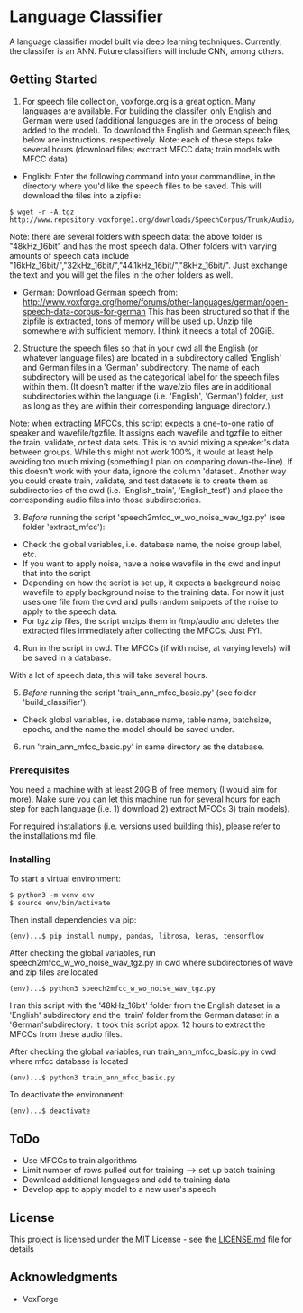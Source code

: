 # Language Classifier
A language classifier model built via deep learning techniques. Currently, the classifer is an ANN. Future classifiers will include CNN, among others.

## Getting Started

1) For speech file collection, voxforge.org is a great option. Many languages are available. For building the classifer, only English and German were used (additional languages are in the process of being added to the model). To download the English and German speech files, below are instructions, respectively. Note: each of these steps take several hours (download files; exctract MFCC data; train models with MFCC data)

* English:
Enter the following command into your commandline, in the directory where you'd like the speech files to be saved. This will download the files into a zipfile:
```
$ wget -r -A.tgz http://www.repository.voxforge1.org/downloads/SpeechCorpus/Trunk/Audio/Original/48kHz_16bit/s
```
Note: there are several folders with speech data: the above folder is "48kHz_16bit" and has the most speech data. Other folders with varying amounts of speech data include "16kHz_16bit/","32kHz_16bit/","44.1kHz_16bit/","8kHz_16bit/". Just exchange the text and you will get the files in the other folders as well.

* German:
Download German speech from: http://www.voxforge.org/home/forums/other-languages/german/open-speech-data-corpus-for-german
This has been structured so that if the zipfile is extracted, tons of memory will be used up. Unzip file somewhere with sufficient memory. I think it needs a total of 20GiB.

2) Structure the speech files so that in your cwd all the English (or whatever language files) are located in a subdirectory called 'English' and German files in a 'German' subdirectory. The name of each subdirectory will be used as the categorical label for the speech files within them. (It doesn't matter if the wave/zip files are in additional subdirectories within the language (i.e. 'English', 'German') folder, just as long as they are within their corresponding language directory.)

Note: when extracting MFCCs, this script expects a one-to-one ratio of speaker and wavefile/tgzfile. It assigns each wavefile and tgzfile to either the train, validate, or test data sets. This is to avoid mixing a speaker's data between groups. While this might not work 100%, it would at least help avoiding too much mixing (something I plan on comparing down-the-line). If this doesn't work with your data, ignore the column 'dataset'. Another way you could create train, validate, and test datasets is to create them as subdirectories of the cwd (i.e. 'English_train', 'English_test') and place the corresponding audio files into those subdirectories. 

3) *Before* running the script 'speech2mfcc_w_wo_noise_wav_tgz.py' (see folder 'extract_mfcc'):
* Check the global variables, i.e. database name, the noise group label, etc.
* If you want to apply noise, have a noise wavefile in the cwd and input that into the script
* Depending on how the script is set up, it expects a background noise wavefile to apply background noise to the training data. For now it just uses one file from the cwd and pulls random snippets of the noise to apply to the speech data.
* For tgz zip files, the script unzips them in /tmp/audio and deletes the extracted files immediately after collecting the MFCCs. Just FYI.

4) Run  in the script in cwd. The MFCCs (if with noise, at varying levels) will be saved in a database. 

With a lot of speech data, this will take several hours.

5) *Before* running the script 'train_ann_mfcc_basic.py' (see folder 'build_classifier'):
* Check global variables, i.e. database name, table name, batchsize, epochs, and the name the model should be saved under.

6) run 'train_ann_mfcc_basic.py' in same directory as the database.

### Prerequisites

You need a machine with at least 20GiB of free memory (I would aim for more). Make sure you can let this machine run for several hours for each step for each language (i.e. 1) download 2) extract MFCCs 3) train models). 

For required installations (i.e. versions used building this), please refer to the installations.md file.

### Installing

To start a virtual environment:
```
$ python3 -m venv env
$ source env/bin/activate
```

Then install dependencies via pip:
```
(env)...$ pip install numpy, pandas, librosa, keras, tensorflow
```

After checking the global variables, run speech2mfcc_w_wo_noise_wav_tgz.py in cwd where subdirectories of wave and zip files are located
```
(env)...$ python3 speech2mfcc_w_wo_noise_wav_tgz.py
```
I ran this script with the '48kHz_16bit' folder from the English dataset in a 'English' subdirectory and the 'train' folder from the German dataset in a 'German'subdirectory. It took this script appx. 12 hours to extract the MFCCs from these audio files.

After checking the global variables, run train_ann_mfcc_basic.py in cwd where mfcc database is located
```
(env)...$ python3 train_ann_mfcc_basic.py
```

To deactivate the environment:
```
(env)...$ deactivate
```

## ToDo
* Use MFCCs to train algorithms
* Limit number of rows pulled out for training --> set up batch training 
* Download additional languages and add to training data
* Develop app to apply model to a new user's speech

## License

This project is licensed under the MIT License - see the [LICENSE.md](LICENSE.md) file for details

## Acknowledgments

* VoxForge
